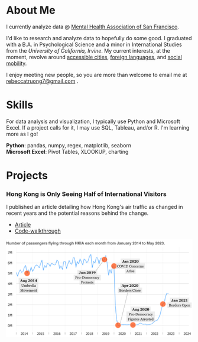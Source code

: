 # About Me
I currently analyze data @ [Mental Health Association of San Francisco](https://www.mentalhealthsf.org/). 

I'd like to research and analyze data to hopefully do some good. I graduated with a B.A. in Psychological Science and a minor in International Studies from the *University of California, Irvine*. My current interests, at the moment, revolve around [accessible cities](https://www.youtube.com/c/NotJustBikes), [foreign languages](https://www.italki.com), and [social mobility](https://opportunityinsights.org/).

I enjoy meeting new people, so you are more than welcome to email me at [rebeccatruong7@gmail.com](mailto:rebeccatruong7@gmail.com) . 

# Skills
For data analysis and visualization, I typically use Python and Microsoft Excel. If a project calls for it, I may use SQL, Tableau, and/or R. I'm learning more as I go!

**Python**: pandas, numpy, regex, matplotlib, seaborn   
**Microsoft Excel**: Pivot Tables, XLOOKUP, charting


# Projects
### Hong Kong is Only Seeing Half of International Visitors
I published an article detailing how Hong Kong's air traffic as changed in recent years and the potential reasons behind the change.   
- [Article](mediumlink)
- [Code-walkthrough](githublink)

[![Hong Kong Air Traffic Timeline!](assets/img/hkthumbnail_small2.png)](https://medium.com/@rebecca.truong)

 
